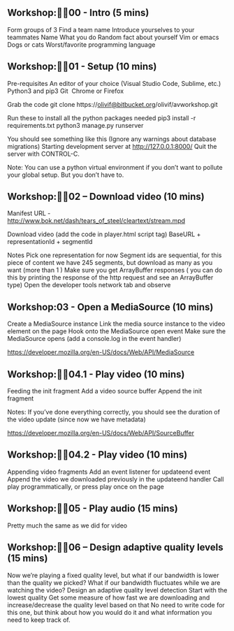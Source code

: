 
## Workshop:00 - Intro (5 mins)
Form groups of 3 
Find a team name 
Introduce yourselves to your teammates
Name
What you do
Random fact about yourself
Vim or emacs
Dogs or cats
Worst/favorite programming language


## Workshop:01 - Setup (10 mins)
Pre-requisites
An editor of your choice (Visual Studio Code, Sublime, etc.)
Python3 and pip3
Git 
Chrome or Firefox


Grab the code
git clone https://olivif@bitbucket.org/olivif/avworkshop.git

Run these to install all the python packages needed
pip3 install -r requirements.txt
python3 manage.py runserver

You should see something like this (Ignore any warnings about database migrations)
Starting development server at http://127.0.0.1:8000/
Quit the server with CONTROL-C.

Note: You can use a python virtual environment if you don’t want to pollute your global setup. But you don’t have to.

## Workshop:02 – Download video (10 mins)
Manifest URL - http://www.bok.net/dash/tears_of_steel/cleartext/stream.mpd

Download video (add the code in player.html script tag)
BaseURL + representationId + segmentId 

Notes
Pick one representation for now 
Segment ids are sequential, for this piece of content we have 245 segments, but download as many as you want (more than 1 )
Make sure you get ArrayBuffer responses ( you can do this by printing the response of the http request and see an ArrayBuffer type)
Open the developer tools network tab and observe


## Workshop:03 - Open a MediaSource (10 mins)
Create a MediaSource instance 
Link the media source instance to the video element on the page
Hook onto the MediaSource open event 
Make sure the MediaSource opens (add a console.log in the event handler)

https://developer.mozilla.org/en-US/docs/Web/API/MediaSource


## Workshop:04.1 - Play video (10 mins)
Feeding the init fragment 
Add a video source buffer 
Append the init fragment 

Notes:
If you’ve done everything correctly, you should see the duration of the video update (since now we have metadata)

https://developer.mozilla.org/en-US/docs/Web/API/SourceBuffer

## Workshop:04.2 - Play video (10 mins)
Appending video fragments
Add an event listener for updateend event
Append the video we downloaded previously in the updateend handler
Call play programmatically, or press play once on the page


## Workshop:05 - Play audio (15 mins)
Pretty much the same as we did for video


## Workshop:06 – Design adaptive quality levels (15 mins)
Now we’re playing a fixed quality level, but what if our bandwidth is lower than the quality we picked? What if our bandwidth fluctuates while we are watching the video? 
Design an adaptive quality level detection
Start with the lowest quality
Get some measure of how fast we are downloading and increase/decrease the quality level based on that
No need to write code for this one, but think about how you would do it and what information you need to keep track of.